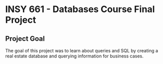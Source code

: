 # INSY 661 - Databases Course Final Project

## Project Goal

The goal of this project was to learn about queries and SQL by creating a real estate database and querying information for business cases.
